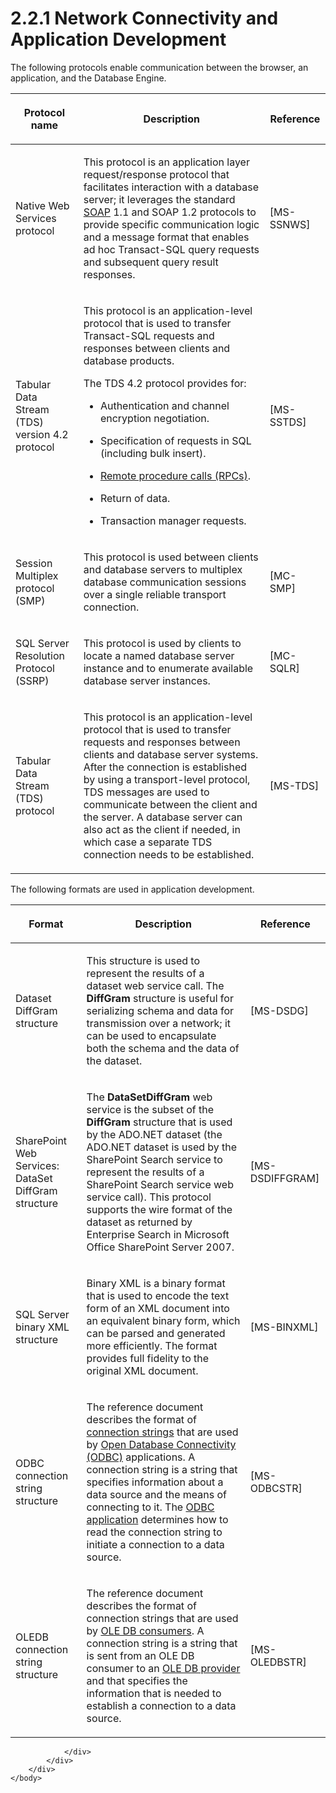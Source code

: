 <html dir="LTR" xmlns:mshelp="http://msdn.microsoft.com/mshelp" xmlns:ddue="http://ddue.schemas.microsoft.com/authoring/2003/5" xmlns:xlink="http://www.w3.org/1999/xlink" xmlns:tool="http://www.microsoft.com/tooltip">
    <head>
        <meta http-equiv="Content-Type" content="text/html; CHARSET=utf-8"></meta>
        <meta name="save" content="history"></meta>
        <title>2.2.1 Network Connectivity and Application Development</title>
        <xml>
            <mshelp:toctitle title="2.2.1 Network Connectivity and Application Development"></mshelp:toctitle>
            <mshelp:rltitle title="[MS-SSSO]: Network Connectivity and Application Development"></mshelp:rltitle>
            <mshelp:keyword index="A" term="1d27e8bf-7eac-4791-8019-c0d7db18a352"></mshelp:keyword>
            <mshelp:attr name="DCSext.ContentType" value="open specification"></mshelp:attr>
            <mshelp:attr name="AssetID" value="1d27e8bf-7eac-4791-8019-c0d7db18a352"></mshelp:attr>
            <mshelp:attr name="TopicType" value="kbRef"></mshelp:attr>
            <mshelp:attr name="DCSext.Title" value="[MS-SSSO]: Network Connectivity and Application Development" />
        </xml>
    </head>
    <body>
        <div id="header">
            <h1 class="heading">2.2.1 Network Connectivity and Application Development</h1>
        </div>
        <div id="mainSection">
            <div id="mainBody">
                <div id="allHistory" class="saveHistory"></div>
                <div id="sectionSection0" class="section" name="collapseableSection">
                    

<p>The following protocols enable communication between the
browser, an application, and the Database Engine.</p>

<table>
 <thead>
  <tr>
   <th>
   <p>Protocol name</p>
   </th>
   <th>
   <p>Description</p>
   </th>
   <th>
   <p>Reference</p>
   </th>
  </tr>
 </thead>
 <tr>
  <td>
  <p>Native Web Services protocol</p>
  </td>
  <td>
  <p>This protocol is an application layer request/response
  protocol that facilitates interaction with a database server; it leverages
  the standard <a href="20049766-3c6e-4f20-a20e-64785e88f6f2.md#gt_c1c313af-2310-4380-a6ea-c2cedc115958">SOAP</a> 1.1
  and SOAP 1.2 protocols to provide specific communication logic and a message
  format that enables ad hoc Transact-SQL query requests and subsequent
  query result responses. </p>
  </td>
  <td>
  <p><mshelp:link keywords="de41906d-ae82-406b-8ad6-2504bf966536" tabindex="0">[MS-SSNWS]</mshelp:link></p>
  </td>
 </tr>
 <tr>
  <td>
  <p>Tabular Data Stream (TDS) version 4.2 protocol</p>
  </td>
  <td>
  <p>This protocol is an application-level protocol that is
  used to transfer Transact-SQL requests and responses between clients and
  database products. </p>
  <p>The TDS 4.2 protocol provides for:</p>
  <ul><li><p><span><span>  
  </span></span><span>Authentication and channel
  encryption negotiation.</span></p>
  </li><li><p><span><span>  
  </span></span><span>Specification of requests in SQL
  (including bulk insert).</span></p>
  </li><li><p><span><span>  
  </span></span><span><a href="20049766-3c6e-4f20-a20e-64785e88f6f2.md#gt_8a7f6700-8311-45bc-af10-82e10accd331">Remote procedure calls (RPCs)</a>.</span></p>
  </li><li><p><span><span>  
  </span></span><span>Return of data.</span></p>
  </li><li><p><span><span>  
  </span></span><span>Transaction manager requests.</span></p>
  </li></ul></td>
  <td>
  <p><mshelp:link keywords="dab36a48-6c13-44c7-954a-0f5c8623590d" tabindex="0">[MS-SSTDS]</mshelp:link></p>
  </td>
 </tr>
 <tr>
  <td>
  <p>Session Multiplex protocol (SMP)</p>
  </td>
  <td>
  <p>This protocol is used between clients and database
  servers to multiplex database communication sessions over a single reliable
  transport connection.</p>
  </td>
  <td>
  <p><mshelp:link keywords="04c8edde-371d-4af5-bb33-a39b3948f0af" tabindex="0">[MC-SMP]</mshelp:link></p>
  </td>
 </tr>
 <tr>
  <td>
  <p>SQL Server Resolution Protocol (SSRP)</p>
  </td>
  <td>
  <p>This protocol is used by clients to locate a named
  database server instance and to enumerate available database server
  instances. </p>
  </td>
  <td>
  <p><mshelp:link keywords="1ea6e25f-bff9-4364-ba21-5dc449a601b7" tabindex="0">[MC-SQLR]</mshelp:link></p>
  </td>
 </tr>
 <tr>
  <td>
  <p>Tabular Data Stream (TDS) protocol</p>
  </td>
  <td>
  <p>This protocol is an application-level protocol that is
  used to transfer requests and responses between clients and database server systems.
  After the connection is established by using a transport-level protocol, TDS
  messages are used to communicate between the client and the server. A
  database server can also act as the client if needed, in which case a
  separate TDS connection needs to be established.</p>
  </td>
  <td>
  <p><mshelp:link keywords="b46a581a-39de-4745-b076-ec4dbb7d13ec" tabindex="0">[MS-TDS]</mshelp:link></p>
  </td>
 </tr>
</table>

<p>The following formats are used in application development.</p>

<table>
 <thead>
  <tr>
   <th>
   <p>Format</p>
   </th>
   <th>
   <p>Description</p>
   </th>
   <th>
   <p>Reference</p>
   </th>
  </tr>
 </thead>
 <tr>
  <td>
  <p>Dataset DiffGram structure</p>
  </td>
  <td>
  <p>This structure is used to represent the results of a
  dataset web service call. The <b>DiffGram</b> structure is useful for
  serializing schema and data for transmission over a network; it can be used
  to encapsulate both the schema and the data of the dataset. </p>
  </td>
  <td>
  <p><mshelp:link keywords="a0102bae-8980-4c2a-9edf-56f215b08308" tabindex="0">[MS-DSDG]</mshelp:link></p>
  </td>
 </tr>
 <tr>
  <td>
  <p>SharePoint Web Services: DataSet DiffGram structure </p>
  </td>
  <td>
  <p>The <b>DataSetDiffGram</b> web service is the subset
  of the <b>DiffGram</b> structure that is used by the ADO.NET dataset (the ADO.NET
  dataset is used by the SharePoint Search service to represent the results of
  a SharePoint Search service web service call). This protocol supports the
  wire format of the dataset as returned by Enterprise Search in Microsoft
  Office SharePoint Server 2007. </p>
  </td>
  <td>
  <p><mshelp:link keywords="021e1033-8322-486d-a4de-56075686a09e" tabindex="0">[MS-DSDIFFGRAM]</mshelp:link></p>
  </td>
 </tr>
 <tr>
  <td>
  <p>SQL Server binary XML structure</p>
  </td>
  <td>
  <p>Binary XML is a binary format that is used to encode
  the text form of an XML document into an equivalent binary form, which can be
  parsed and generated more efficiently. The format provides full fidelity to
  the original XML document.</p>
  </td>
  <td>
  <p><mshelp:link keywords="11ab6e8d-2472-44d1-a9e6-bddf000e12f6" tabindex="0">[MS-BINXML]</mshelp:link></p>
  </td>
 </tr>
 <tr>
  <td>
  <p>ODBC connection string structure</p>
  </td>
  <td>
  <p>The reference document describes the format of <a href="20049766-3c6e-4f20-a20e-64785e88f6f2.md#gt_03a9d0ca-2f10-4f3d-b910-052714a96f7d">connection strings</a> that
  are used by <a href="20049766-3c6e-4f20-a20e-64785e88f6f2.md#gt_7883fa02-8dc0-4154-894f-fe3a7bff153e">Open Database
  Connectivity (ODBC)</a> applications. A connection string is a string that
  specifies information about a data source and the means of connecting to it.
  The <a href="20049766-3c6e-4f20-a20e-64785e88f6f2.md#gt_e35646bd-5296-4877-9d38-c5939888423a">ODBC application</a>
  determines how to read the connection string to initiate a connection to a
  data source.</p>
  </td>
  <td>
  <p><mshelp:link keywords="13b4e848-b36c-4b11-acce-d6bf199d5391" tabindex="0">[MS-ODBCSTR]</mshelp:link></p>
  </td>
 </tr>
 <tr>
  <td>
  <p>OLEDB connection string structure</p>
  </td>
  <td>
  <p>The reference document describes the format of
  connection strings that are used by <a href="20049766-3c6e-4f20-a20e-64785e88f6f2.md#gt_c9ba6694-bd6b-4571-991a-15522757f9ae">OLE DB consumers</a>. A
  connection string is a string that is sent from an OLE DB consumer to an <a href="20049766-3c6e-4f20-a20e-64785e88f6f2.md#gt_9a7e677f-b492-4893-b192-7034d9ad5851">OLE DB provider</a> and that
  specifies the information that is needed to establish a connection to a data
  source.</p>
  </td>
  <td>
  <p><mshelp:link keywords="774039da-09c1-4b24-b53b-8f9ae019830c" tabindex="0">[MS-OLEDBSTR]</mshelp:link></p>
  </td>
 </tr>
</table>

<p> </p>


                </div>
            </div>
        </div>
    </body>
</html>